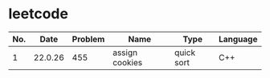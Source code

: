 # leetcode 

| No. | Date | Problem | Name | Type | Language |
| ------------- | ------------- | ------------- | ------------- | ------------- | ------------- |
| 1 | 22.0.26 | 455 | assign cookies | quick sort | C++ |
